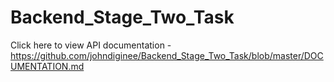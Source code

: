 # Backend_Stage_Two_Task

Click here to view API documentation - https://github.com/johndiginee/Backend_Stage_Two_Task/blob/master/DOCUMENTATION.md